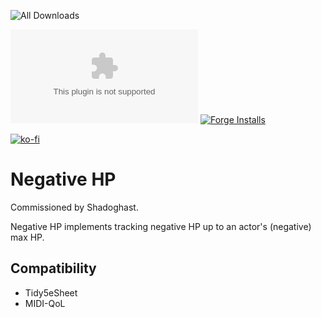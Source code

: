 ![All Downloads](https://img.shields.io/github/downloads/jessev14/negative-hp/total?style=for-the-badge)

![Latest Release Download Count](https://img.shields.io/github/downloads/jessev14/negative-hp/latest/NHP.zip)
[![Forge Installs](https://img.shields.io/badge/dynamic/json?label=Forge%20Installs&query=package.installs&suffix=%25&url=https%3A%2F%2Fforge-vtt.com%2Fapi%2Fbazaar%2Fpackage%2Fnegative-hp&colorB=4aa94a)](https://forge-vtt.com/bazaar#package=negative-hp)

[![ko-fi](https://ko-fi.com/img/githubbutton_sm.svg)](https://ko-fi.com/jessev14)

# Negative HP
 
Commissioned by Shadoghast.

Negative HP implements tracking negative HP up to an actor's (negative) max HP.

## Compatibility
* Tidy5eSheet
* MIDI-QoL
